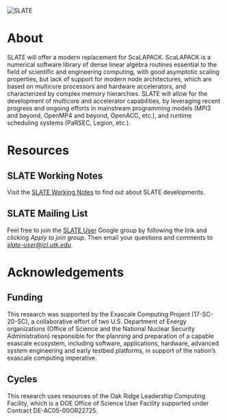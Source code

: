 ![SLATE](http://icl.bitbucket.io/slate/artwork/slate.png)

About
=====

SLATE will offer a modern replacement for ScaLAPACK.
ScaLAPACK is a numerical software library of dense linear algebra routines
essential to the field of scientific and engineering computing,
with good asymptotic scaling properties, but lack of support for modern node architectures,
which are based on multicore processors and hardware accelerators,
and characterized by complex memory hierarchies.
SLATE will allow for the development of multicore and accelerator capabilities,
by leveraging recent progress and ongoing efforts in mainstream programming models
(MPI3 and beyond, OpenMP4 and beyond, OpenACC, etc.), and runtime scheduling systems
(PaRSEC, Legion, etc.).

Resources
=========

SLATE Working Notes
-------------------

Visit the [SLATE Working Notes](http://www.icl.utk.edu/publications/series/swans)
to find out about SLATE developments.

SLATE Mailing List
------------------

Feel free to join the
[SLATE User](https://groups.google.com/a/icl.utk.edu/forum/#!forum/slate-user)
Google group by following the link and clicking *Apply to join group*.
Then email your questions and comments to *slate-user@icl.utk.edu*.

Acknowledgements
================

Funding
-------

This research was supported by the Exascale Computing Project (17-SC-20-SC),
a collaborative effort of two U.S. Department of Energy organizations
(Office of Science and the National Nuclear Security Administration)
responsible for the planning and preparation of a capable exascale ecosystem,
including software, applications, hardware, advanced system engineering
and early testbed platforms, in support of the nation’s exascale computing imperative.

Cycles
------

This research uses resources of the Oak Ridge Leadership Computing Facility,
which is a DOE Office of Science User Facility supported under Contract DE-AC05-00OR22725.

